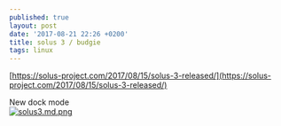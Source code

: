 ```yaml
---
published: true
layout: post
date: '2017-08-21 22:26 +0200'
title: solus 3 / budgie
tags: linux
---
```

[https://solus-project.com/2017/08/15/solus-3-released/](https://solus-project.com/2017/08/15/solus-3-released/)

New dock mode  
[![solus3.md.png](https://cdn.scrot.moe/images/2017/08/22/solus3.md.png)](https://cdn.scrot.moe/images/2017/08/22/solus3.png)
